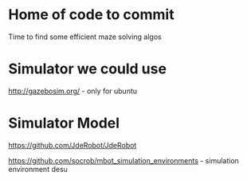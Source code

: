 # Home of code to commit

Time to find some efficient maze solving algos

# Simulator we could use
http://gazebosim.org/ - only for ubuntu

# Simulator Model 
https://github.com/JdeRobot/JdeRobot

https://github.com/socrob/mbot_simulation_environments - simulation environment desu
